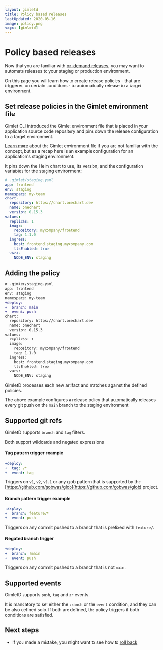 ```yaml
---
layout: gimletd
title: Policy based releases
lastUpdated: 2020-03-16
image: policy.png
tags: [gimletd]
---
```


# Policy based releases

Now that you are familiar with [on-demand releases](/gimletd/on-demand-releases), 
you may want to automate releases to your staging or production environment.

On this page you will learn how to create release policies - that are triggered on certain conditions - 
to automatically release to a target environment.

## Set release policies in the Gimlet environment file

Gimlet CLI introduced the Gimlet environment file that is placed in your application source code repository and pins
down the release configuration to a target environment.

[Learn more](/gimlet-cli/manage-environments-with-gimlet-and-gitops/) about the Gimlet environment file if you are not familiar with the concept,
but as a recap here is an example configuration for an application's staging environment.

It pins down the Helm chart to use, its version, and the configuration variables for the staging environment:

```yaml
# .gimlet/staging.yaml
app: frontend
env: staging
namespace: my-team
chart:
  repository: https://chart.onechart.dev
  name: onechart
  version: 0.15.3
values:
  replicas: 1
  image:
    repository: mycompany/frontend
    tag: 1.1.0
  ingress:
    host: frontend.staging.mycompany.com
    tlsEnabled: true
  vars:
    NODE_ENV: staging
```

## Adding the policy

```diff
# .gimlet/staging.yaml
app: frontend
env: staging
namespace: my-team
+deploy:
+  branch: main
+  event: push
chart:
  repository: https://chart.onechart.dev
  name: onechart
  version: 0.15.3
values:
  replicas: 1
  image:
    repository: mycompany/frontend
    tag: 1.1.0
  ingress:
    host: frontend.staging.mycompany.com
    tlsEnabled: true
  vars:
    NODE_ENV: staging
```

GimletD processes each new artifact and matches against the defined policies.

The above example configures a release policy 
that automatically releases every git push on the `main` branch to the staging environment

## Supported git refs

GimletD supports `branch` and `tag` filters.

Both support wildcards and negated expressions

#### Tag pattern trigger example
```yaml
+deploy:
+  tag: v*
+  event: tag
```

Triggers on `v1`, `v2`, `v1.1` or any glob pattern that is supported by the [https://github.com/gobwas/glob](https://github.com/gobwas/glob) project.

#### Branch pattern trigger example
```yaml
+deploy:
+  branch: feature/*
+  event: push
```

Triggers on any commit pushed to a branch that is prefixed with `feature/`.

#### Negated branch trigger
```yaml
+deploy:
+  branch: !main
+  event: push
```

Triggers on any commit pushed to a branch that is not `main`.

## Supported events

GimletD supports `push`, `tag` and `pr` events.

It is mandatory to set either the `branch` or the `event` condition, and they can be also defined solo.
If both are defined, the policy triggers if both conditions are satisfied.

## Next steps

- If you made a mistake, you might want to see how to [roll back](/gimletd/rolling-back)

